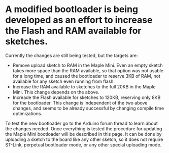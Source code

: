 # A modified bootloader is being developed as an effort to increase the Flash and RAM available for sketches.

Currently the changes are still being tested, but the targets are:
* Remove upload sketch to RAM in the Maple Mini. Even an empty sketch takes more space than the RAM available, so that option was not usable for a long time, and caused the bootloader to reserve 3KB of RAM, not available for any sketch even running from flash.
* Increase the RAM available to sketches to the full 20KB in the Maple Mini. This change depends on the above.
* Increade the Flash available for sketches to 120KB, reserving only 8KB for the bootloader. This change is independent of the two above changes, and seems to be already successful by changing compile time optimizations.

To test the new bootloader go to the Arduino forum thread to learn about the changes needed.
Once everything is tested the procedure for updating the Maple Mini bootloader will be described in this page.
It can be done by uploading a sketch to the board like any other sketch, so it does not require ST-Link, perpetual bootloader mode, or any other special uploading mode.

